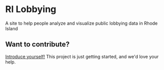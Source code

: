 # RI Lobbying
A site to help people analyze and visualize public lobbying data in Rhode Island

## Want to contribute?
[Introduce yourself!](https://github.com/codeisland/ri-lobbying/issues/4) This project is just getting started, and we'd love your help.

